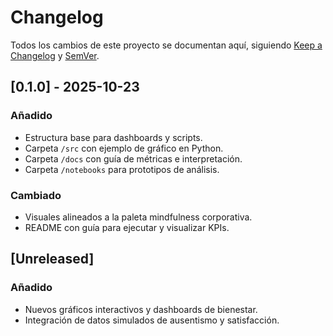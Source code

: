# Changelog
Todos los cambios de este proyecto se documentan aquí, siguiendo [Keep a Changelog](https://keepachangelog.com/es-ES/1.0.0/) y [SemVer](https://semver.org/lang/es/).

## [0.1.0] - 2025-10-23
### Añadido
- Estructura base para dashboards y scripts.
- Carpeta `/src` con ejemplo de gráfico en Python.
- Carpeta `/docs` con guía de métricas e interpretación.
- Carpeta `/notebooks` para prototipos de análisis.

### Cambiado
- Visuales alineados a la paleta mindfulness corporativa.
- README con guía para ejecutar y visualizar KPIs.

## [Unreleased]
### Añadido
- Nuevos gráficos interactivos y dashboards de bienestar.
- Integración de datos simulados de ausentismo y satisfacción.

